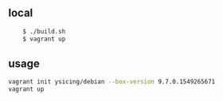 ## local

```bash
    $ ./build.sh
    $ vagrant up
```

## usage

```bash
vagrant init ysicing/debian --box-version 9.7.0.1549265671
vagrant up
```